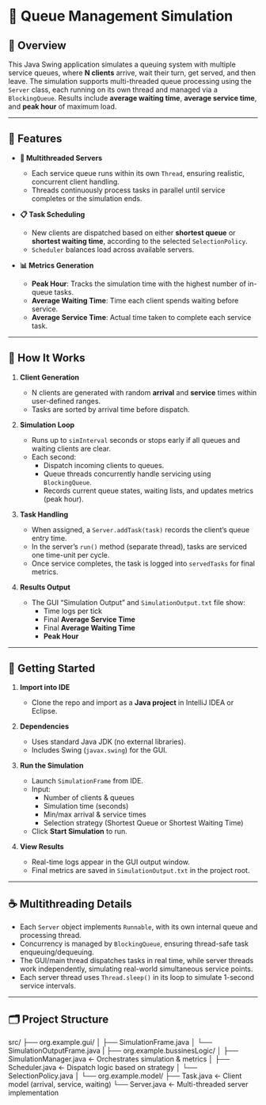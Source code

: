 # 🧮 Queue Management Simulation

## 📘 Overview
This Java Swing application simulates a queuing system with multiple service queues, where **N clients** arrive, wait their turn, get served, and then leave. The simulation supports multi-threaded queue processing using the `Server` class, each running on its own thread and managed via a `BlockingQueue`. Results include **average waiting time**, **average service time**, and **peak hour** of maximum load.

---

## 🔧 Features

- **🏃 Multithreaded Servers**
  - Each service queue runs within its own `Thread`, ensuring realistic, concurrent client handling.
  - Threads continuously process tasks in parallel until service completes or the simulation ends.

- **📋 Task Scheduling**
  - New clients are dispatched based on either **shortest queue** or **shortest waiting time**, according to the selected `SelectionPolicy`.
  - `Scheduler` balances load across available servers.

- **📊 Metrics Generation**
  - **Peak Hour**: Tracks the simulation time with the highest number of in-queue tasks.
  - **Average Waiting Time**: Time each client spends waiting before service.
  - **Average Service Time**: Actual time taken to complete each service task.

---

## 🧠 How It Works

1. **Client Generation**  
   - N clients are generated with random **arrival** and **service** times within user-defined ranges.
   - Tasks are sorted by arrival time before dispatch.

2. **Simulation Loop**  
   - Runs up to `simInterval` seconds or stops early if all queues and waiting clients are clear.
   - Each second:
     - Dispatch incoming clients to queues.
     - Queue threads concurrently handle servicing using `BlockingQueue`.
     - Records current queue states, waiting lists, and updates metrics (peak hour).

3. **Task Handling**  
   - When assigned, a `Server.addTask(task)` records the client’s queue entry time.
   - In the server’s `run()` method (separate thread), tasks are serviced one time-unit per cycle.
   - Once service completes, the task is logged into `servedTasks` for final metrics.

4. **Results Output**  
   - The GUI “Simulation Output” and `SimulationOutput.txt` file show:
     - Time logs per tick
     - Final **Average Service Time**
     - Final **Average Waiting Time**
     - **Peak Hour**

---

## 🧩 Getting Started

1. **Import into IDE**
   - Clone the repo and import as a **Java project** in IntelliJ IDEA or Eclipse.

2. **Dependencies**
   - Uses standard Java JDK (no external libraries).
   - Includes Swing (`javax.swing`) for the GUI.

3. **Run the Simulation**
   - Launch `SimulationFrame` from IDE.
   - Input:
     - Number of clients & queues
     - Simulation time (seconds)
     - Min/max arrival & service times
     - Selection strategy (Shortest Queue or Shortest Waiting Time)
   - Click **Start Simulation** to run.

4. **View Results**
   - Real-time logs appear in the GUI output window.
   - Final metrics are saved in `SimulationOutput.txt` in the project root.

---

## ☕ Multithreading Details

- Each `Server` object implements `Runnable`, with its own internal queue and processing thread.
- Concurrency is managed by `BlockingQueue`, ensuring thread-safe task enqueuing/dequeuing.
- The GUI/main thread dispatches tasks in real time, while server threads work independently, simulating real-world simultaneous service points.
- Each server thread uses `Thread.sleep()` in its loop to simulate 1-second service intervals.

---

## 🗂️ Project Structure
  src/
  ├── org.example.gui/
  │ ├── SimulationFrame.java
  │ └── SimulationOutputFrame.java
  |
  ├── org.example.bussinesLogic/
  │ ├── SimulationManager.java ← Orchestrates simulation & metrics
  │ ├── Scheduler.java ← Dispatch logic based on strategy
  │ └── SelectionPolicy.java
  │
  └── org.example.model/
  ├── Task.java ← Client model (arrival, service, waiting)
  └── Server.java ← Multi-threaded server implementation
